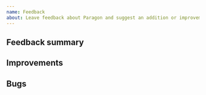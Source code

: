 ```yaml
---
name: Feedback
about: Leave feedback about Paragon and suggest an addition or improvement
---
```


## Feedback summary

<!--
Leave general feedback about Paragon here ↓
-->

## Improvements

<!--
Make a suggestion on how we can improve Paragon's documentation or components.
-->

## Bugs

<!--
Add a bug description if you found one.
-->
